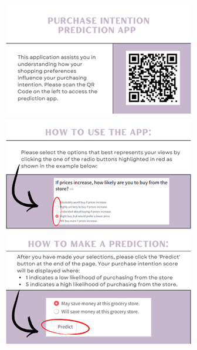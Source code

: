 <p align="center"> <img src="https://github.com/ValOel7/Grocery-store-purchase-intention/blob/main/ValPred1.png" alt="main"/> </p>
<p align="center"> <img src="https://github.com/ValOel7/Grocery-store-purchase-intention/blob/main/ValPred2.png" alt="main"/> </p>
<p align="center"> <img src="https://github.com/ValOel7/Grocery-store-purchase-intention/blob/main/ValPred3.png" alt="main"/> </p>
